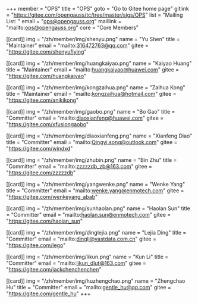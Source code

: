 +++
member = "OPS"
title = "OPS"
goto = "Go to Gitee home page"
gitlink = "https://gitee.com/opengauss/tc/tree/master/sigs/OPS"
list = "Mailing List: "
email = "ops@opengauss.org"
maillink = "mailto:ops@opengauss.org"
core = "Core Members"


[[card]]
img = "/zh/member/img/shenyu.png"
name = "Yu Shen"
title = "Maintainer"
email = "mailto:316472763@qq.com"
gitee = "https://gitee.com/shenyuflying"

[[card]]
img = "/zh/member/img/huangkaiyao.png"
name = "Kaiyao Huang"
title = "Maintainer"
email = "mailto:huangkaiyao@huawei.com"
gitee = "https://gitee.com/huangkaiyao"

[[card]]
img = "/zh/member/img/kongzaihua.png"
name = "Zaihua Kong"
title = "Maintainer"
email = "mailto:kongzaihua@hotmail.com"
gitee = "https://gitee.com/anikikong"


[[card]]
img = "/zh/member/img/gaobo.png"
name = "Bo Gao"
title = "Committer"
email = "mailto:diaoxianfeng@huawei.com"
gitee = "https://gitee.com/xfusiongaobo"

[[card]]
img = "/zh/member/img/diaoxianfeng.png"
name = "Xianfeng Diao"
title = "Committer"
email = "mailto:Qingyi.song@outlook.com"
gitee = "https://gitee.com/windxd"

[[card]]
img = "/zh/member/img/zhubin.png"
name = "Bin Zhu"
title = "Committer"
email = "mailto:zzzzzdb_zb@163.com"
gitee = "https://gitee.com/zzzzzdb"

[[card]]
img = "/zh/member/img/yangwenke.png"
name = "Wenke Yang"
title = "Committer"
email = "mailto:wenke.yang@enmotech.com"
gitee = "https://gitee.com/wenkeyang_abab"

[[card]]
img = "/zh/member/img/sunhaolan.png"
name = "Haolan Sun"
title = "Committer"
email = "mailto:haolan.sun@enmotech.com"
gitee = "https://gitee.com/haolan_sun"

[[card]]
img = "/zh/member/img/dinglejia.png"
name = "Lejia Ding"
title = "Committer"
email = "mailto:dinglj@vastdata.com.cn"
gitee = "https://gitee.com/lego"

[[card]]
img = "/zh/member/img/likun.png"
name = "Kun Li"
title = "Committer"
email = "mailto:likun_dlut@163.com"
gitee = "https://gitee.com/jackchenchenchen"

[[card]]
img = "/zh/member/img/huzhengchao.png"
name = "Zhengchao Hu"
title = "Committer"
email = "mailto:gentle_hu@qq.com"
gitee = "https://gitee.com/gentle_hu"
+++